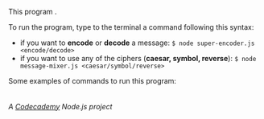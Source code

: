 This program . 

To run the program, type to the terminal a command following this syntax:
- if you want to **encode** or **decode** a message: 
`$ node super-encoder.js <encode/decode>`
- if you want to use any of the ciphers (**caesar, symbol, reverse**):
`$ node message-mixer.js <caesar/symbol/reverse>`

Some examples of commands to run this program:

```

```

###### A [Codecademy](https://www.codecademy.com/courses/learn-node-js/projects/rock-paper-scissors) Node.js project
